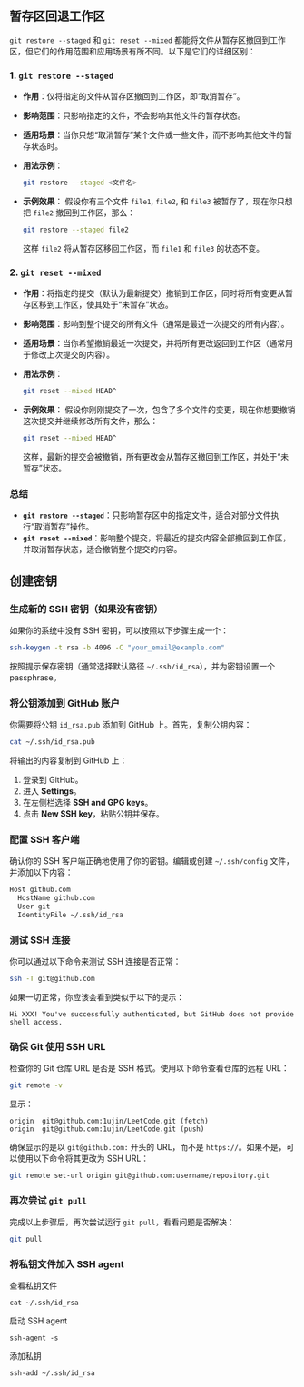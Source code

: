 ## 暂存区回退工作区

`git restore --staged` 和 `git reset --mixed` 都能将文件从暂存区撤回到工作区，但它们的作用范围和应用场景有所不同。以下是它们的详细区别：

### 1. `git restore --staged`
- **作用**：仅将指定的文件从暂存区撤回到工作区，即“取消暂存”。
- **影响范围**：只影响指定的文件，不会影响其他文件的暂存状态。
- **适用场景**：当你只想“取消暂存”某个文件或一些文件，而不影响其他文件的暂存状态时。
- **用法示例**：
  ```bash
  git restore --staged <文件名>
  ```

- **示例效果**：
  假设你有三个文件 `file1`, `file2`, 和 `file3` 被暂存了，现在你只想把 `file2` 撤回到工作区，那么：
  ```bash
  git restore --staged file2
  ```
  这样 `file2` 将从暂存区移回工作区，而 `file1` 和 `file3` 的状态不变。

### 2. `git reset --mixed`
- **作用**：将指定的提交（默认为最新提交）撤销到工作区，同时将所有变更从暂存区移到工作区，使其处于“未暂存”状态。
- **影响范围**：影响到整个提交的所有文件（通常是最近一次提交的所有内容）。
- **适用场景**：当你希望撤销最近一次提交，并将所有更改返回到工作区（通常用于修改上次提交的内容）。
- **用法示例**：
  ```bash
  git reset --mixed HEAD^
  ```

- **示例效果**：
  假设你刚刚提交了一次，包含了多个文件的变更，现在你想要撤销这次提交并继续修改所有文件，那么：
  ```bash
  git reset --mixed HEAD^
  ```
  这样，最新的提交会被撤销，所有更改会从暂存区撤回到工作区，并处于“未暂存”状态。

### 总结
- **`git restore --staged`**：只影响暂存区中的指定文件，适合对部分文件执行“取消暂存”操作。
- **`git reset --mixed`**：影响整个提交，将最近的提交内容全部撤回到工作区，并取消暂存状态，适合撤销整个提交的内容。



## 创建密钥

###  生成新的 SSH 密钥（如果没有密钥）

如果你的系统中没有 SSH 密钥，可以按照以下步骤生成一个：

```bash
ssh-keygen -t rsa -b 4096 -C "your_email@example.com"
```

按照提示保存密钥（通常选择默认路径 `~/.ssh/id_rsa`），并为密钥设置一个 passphrase。

###  将公钥添加到 GitHub 账户

你需要将公钥 `id_rsa.pub` 添加到 GitHub 上。首先，复制公钥内容：

```bash
cat ~/.ssh/id_rsa.pub
```

将输出的内容复制到 GitHub 上：

1. 登录到 GitHub。
2. 进入 **Settings**。
3. 在左侧栏选择 **SSH and GPG keys**。
4. 点击 **New SSH key**，粘贴公钥并保存。

###  配置 SSH 客户端

确认你的 SSH 客户端正确地使用了你的密钥。编辑或创建 `~/.ssh/config` 文件，并添加以下内容：

```bash
Host github.com
  HostName github.com
  User git
  IdentityFile ~/.ssh/id_rsa
```

###  测试 SSH 连接

你可以通过以下命令来测试 SSH 连接是否正常：

```bash
ssh -T git@github.com
```

如果一切正常，你应该会看到类似于以下的提示：

```
Hi XXX! You've successfully authenticated, but GitHub does not provide shell access.
```

###  确保 Git 使用 SSH URL

检查你的 Git 仓库 URL 是否是 SSH 格式。使用以下命令查看仓库的远程 URL：

```bash
git remote -v
```

显示：

```
origin  git@github.com:1ujin/LeetCode.git (fetch)
origin  git@github.com:1ujin/LeetCode.git (push)
```

确保显示的是以 `git@github.com:` 开头的 URL，而不是 `https://`。如果不是，可以使用以下命令将其更改为 SSH URL：

```bash
git remote set-url origin git@github.com:username/repository.git
```

###  再次尝试 `git pull`

完成以上步骤后，再次尝试运行 `git pull`，看看问题是否解决：

```bash
git pull
```

### 将私钥文件加入 SSH agent

查看私钥文件

```shell
cat ~/.ssh/id_rsa
```

启动 SSH agent

```shell
ssh-agent -s
```

添加私钥

```shell
ssh-add ~/.ssh/id_rsa
```